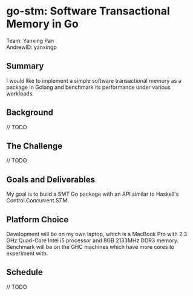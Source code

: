 # go-stm: Software Transactional Memory in Go
Team: Yanxing Pan  
AndrewID: yanxingp

## Summary
I would like to implement a simple software transactional memory as a package in Golang and benchmark its performance under various workloads.

## Background
// TODO

## The Challenge
// TODO

## Goals and Deliverables
My goal is to build a SMT Go package with an API similar to Haskell's Control.Concurrent.STM.

## Platform Choice
Development will be on my own laptop, which is a MacBook Pro with 2.3 GHz Quad-Core Intel i5 processor and 8GB 2133MHz DDR3 memory.  
Benchmark will be on the GHC machines which have more cores to experiment with.

## Schedule
// TODO